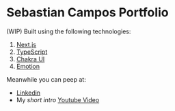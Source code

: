 # Sebastian Campos Portfolio

(WIP) Built using the following technologies:

1. [Next.js](https://nextjs.org/)
2. [TypeScript](https://www.typescriptlang.org/)
3. [Chakra UI](https://chakra-ui.com/)
4. [Emotion](https://emotion.sh/)

Meanwhile you can peep at:
- [Linkedin](https://www.linkedin.com/in/sebastiancampos)
- My _short intro_ [Youtube Video](https://www.youtube.com/watch?v=FLk8uD6FkQo)
